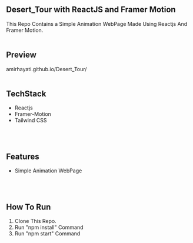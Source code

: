 ## Desert_Tour with ReactJS and Framer Motion
This Repo Contains a Simple Animation WebPage Made Using Reactjs And Framer Motion.
<br />
<br />

## Preview
amirhayati.github.io/Desert_Tour/
<br />
<br />

## TechStack
- Reactjs
- Framer-Motion
- Tailwind CSS
<br />
<br />
  
## Features
- Simple Animation WebPage
<br />
<br />

## How To Run
1. Clone This Repo.
1. Run "npm install" Command
1. Run "npm start" Command
